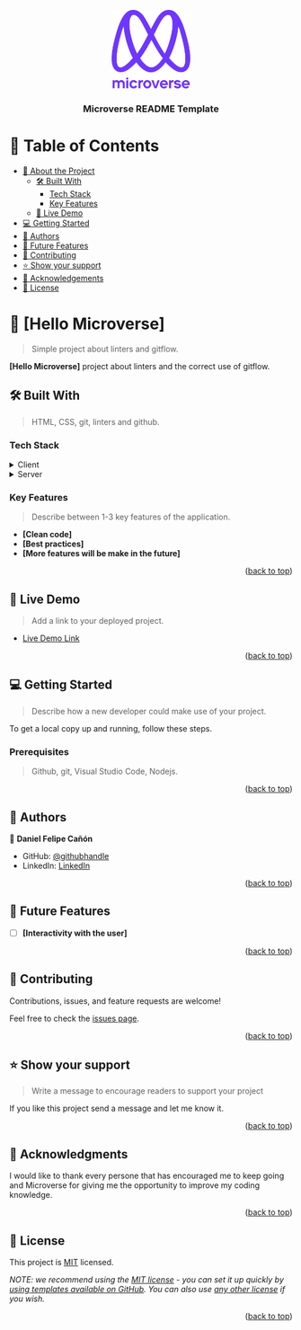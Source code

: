 <a name="readme-top"></a>


<div align="center">
  <img src="murple_logo.png" alt="logo" width="140"  height="auto" />
  <br/>

  <h3><b>Microverse README Template</b></h3>

</div>



# 📗 Table of Contents

- [📖 About the Project](#about-project)
  - [🛠 Built With](#built-with)
    - [Tech Stack](#tech-stack)
    - [Key Features](#key-features)
  - [🚀 Live Demo](#live-demo)
- [💻 Getting Started](#getting-started)
- [👥 Authors](#authors)
- [🔭 Future Features](#future-features)
- [🤝 Contributing](#contributing)
- [⭐️ Show your support](#support)
- [🙏 Acknowledgements](#acknowledgements)
- [📝 License](#license)



# 📖 [Hello Microverse] <a name="about-project"></a>

> Simple project about linters and gitflow.

**[Hello Microverse]** project about linters and the correct use of gitflow.

## 🛠 Built With <a name="built-with"></a>

> HTML, CSS, git, linters and github.

### Tech Stack <a name="tech-stack"></a>

<details>
  <summary>Client</summary>
  <ul>
    <li><a href="https://microverse.org/">Microverse</a></li>
  </ul>
</details>

<details>
  <summary>Server</summary>
  <ul>
    <li><a href="https://marketplace.visualstudio.com/items?itemName=ritwickdey.LiveServer">Live Server</a></li>
  </ul>
</details>


### Key Features <a name="key-features"></a>

> Describe between 1-3 key features of the application.

- **[Clean code]**
- **[Best practices]**
- **[More features will be make in the future]**

<p align="right">(<a href="#readme-top">back to top</a>)</p>



## 🚀 Live Demo <a name="live-demo"></a>

> Add a link to your deployed project.

- [Live Demo Link](https://google.com)

<p align="right">(<a href="#readme-top">back to top</a>)</p>

## 💻 Getting Started <a name="getting-started"></a>

> Describe how a new developer could make use of your project.

To get a local copy up and running, follow these steps.

### Prerequisites

>Github, git, Visual Studio Code, Nodejs.

<p align="right">(<a href="#readme-top">back to top</a>)</p>

## 👥 Authors <a name="authors"></a>


👤 **Daniel Felipe Cañón**

- GitHub: [@githubhandle](https://github.com/danielf-canon)
- LinkedIn: [LinkedIn](https://linkedin.com/in/daniel-felipe-canon-sanchez)

<p align="right">(<a href="#readme-top">back to top</a>)</p>


## 🔭 Future Features <a name="future-features"></a>



- [ ] **[Interactivity with the user]**


<p align="right">(<a href="#readme-top">back to top</a>)</p>


## 🤝 Contributing <a name="contributing"></a>

Contributions, issues, and feature requests are welcome!

Feel free to check the [issues page](../../issues/).

<p align="right">(<a href="#readme-top">back to top</a>)</p>



## ⭐️ Show your support <a name="support"></a>

> Write a message to encourage readers to support your project

If you like this project send a message and let me know it.

<p align="right">(<a href="#readme-top">back to top</a>)</p>


## 🙏 Acknowledgments <a name="acknowledgements"></a>

I would like to thank every persone that has encouraged me to keep going and Microverse for giving me the opportunity to improve my coding knowledge.
<p align="right">(<a href="#readme-top">back to top</a>)</p>


## 📝 License <a name="license"></a>

This project is [MIT](./LICENSE) licensed.

_NOTE: we recommend using the [MIT license](https://choosealicense.com/licenses/mit/) - you can set it up quickly by [using templates available on GitHub](https://docs.github.com/en/communities/setting-up-your-project-for-healthy-contributions/adding-a-license-to-a-repository). You can also use [any other license](https://choosealicense.com/licenses/) if you wish._

<p align="right">(<a href="#readme-top">back to top</a>)</p>
